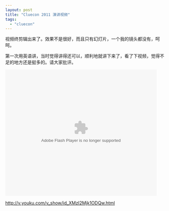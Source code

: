 ```yaml
---
layout: post
title: "Cluecon 2011 演讲视频"
tags:
  - "cluecon"
---
```



视频终剪辑出来了。效果不是很好，而且只有幻灯片，一个我的镜头都没有，呵呵。

第一次用英语讲，当时觉得讲得还可以，顺利地就讲下来了，看了下视频，觉得不足的地方还是挺多的。请大家批评。

<embed src='http://player.youku.com/player.php/sid/XMzI2Mjk1ODQw/v.swf' quality='high' width='480' height='400' align='middle' allowScriptAccess='sameDomain' type='application/x-shockwave-flash'></embed>


<http://v.youku.com/v_show/id_XMzI2Mjk1ODQw.html>
